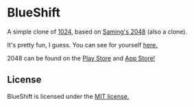 # BlueShift
A simple clone of [1024](https://play.google.com/store/apps/details?id=com.veewo.a1024), based on [Saming's 2048](http://saming.fr/p/2048/) (also a clone).

It's pretty fun, I guess. You can see for yourself [here.](http://aunyks.com/blueshift/)

2048 can be found on the [Play Store](https://play.google.com/store/apps/details?id=com.gabrielecirulli.app2048) and [App Store!](https://itunes.apple.com/us/app/2048-by-gabriele-cirulli/id868076805)

## License
BlueShift is licensed under the [MIT license.](https://github.com/aunyks/blueshift/blob/master/LICENSE.txt)
